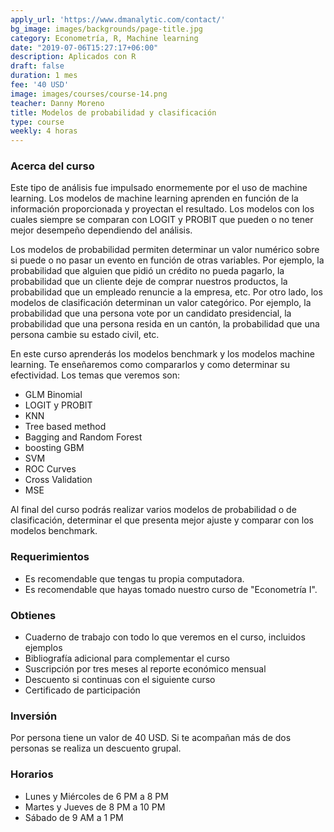 ```yaml
---
apply_url: 'https://www.dmanalytic.com/contact/'
bg_image: images/backgrounds/page-title.jpg
category: Econometría, R, Machine learning
date: "2019-07-06T15:27:17+06:00"
description: Aplicados con R
draft: false
duration: 1 mes
fee: '40 USD'
image: images/courses/course-14.png
teacher: Danny Moreno
title: Modelos de probabilidad y clasificación
type: course
weekly: 4 horas
---
```


### Acerca del curso

Este tipo de análisis fue impulsado enormemente por el uso de machine learning. Los modelos de machine learning aprenden en función de la información proporcionada y proyectan el resultado. Los modelos con los cuales siempre se comparan con LOGIT y PROBIT que pueden o no tener mejor desempeño dependiendo del análisis.

Los modelos de probabilidad permiten determinar un valor numérico sobre si puede o no pasar un evento en función de otras variables. Por ejemplo, la probabilidad que alguien que pidió un crédito no pueda pagarlo, la probabilidad que un cliente deje de comprar nuestros productos, la probabilidad que un empleado renuncie a la empresa, etc. Por otro lado, los modelos de clasificación determinan un valor categórico. Por ejemplo, la probabilidad que una persona vote por un candidato presidencial, la probabilidad que una persona resida en un cantón, la probabilidad que una persona cambie su estado civil, etc.

En este curso aprenderás los modelos benchmark y los modelos machine learning. Te enseñaremos como compararlos y como determinar su efectividad. Los temas que veremos son:

- GLM Binomial
- LOGIT y PROBIT
- KNN
- Tree based method
- Bagging and Random Forest
- boosting GBM
- SVM
- ROC Curves
- Cross Validation
- MSE

Al final del curso podrás realizar varios modelos de probabilidad o de clasificación, determinar el que presenta mejor ajuste y comparar con los modelos benchmark.</p>

### Requerimientos

* Es recomendable que tengas tu propia computadora.
* Es recomendable que hayas tomado nuestro curso de "Econometría I".

### Obtienes

* Cuaderno de trabajo con todo lo que veremos en el curso, incluidos ejemplos
* Bibliografía adicional para complementar el curso
* Suscripción por tres meses al reporte económico mensual
* Descuento si continuas con el siguiente curso
* Certificado de participación


### Inversión

Por persona tiene un valor de 40 USD. Si te acompañan más de dos personas se realiza un descuento grupal.

### Horarios

- Lunes y Miércoles de 6 PM a 8 PM
- Martes y Jueves de 8 PM a 10 PM
- Sábado de 9 AM a 1 PM
